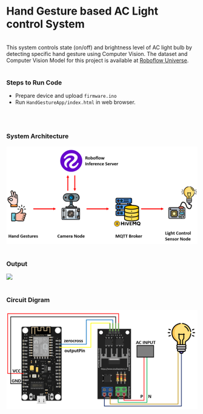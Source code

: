# Hand Gesture based AC Light control System
<br>
This system controls state (on/off) and brightness level of AC light bulb by detecting specific hand gesture using Computer Vision. The dataset and Computer Vision Model for this project is available at <a href="https://universe.roboflow.com/tim-4ijf0/hand-gestures-cjowr">Roboflow Universe</a>.
<br></br>
<h3>Steps to Run Code</h3>
<ul>
  <li>Prepare device and upload <code>firmware.ino</code></li>
  <li>Run <code>HandGestureApp/index.html</code> in web browser.</li>
</ul><br><br>
<h3>System Architecture</h3>
<img src="https://github.com/tim3in/cv-handgesture-lightcontrol/blob/main/system.png" width="600px"><br><br>

<h3>Output</h3>
<img src="https://github.com/tim3in/cv-handgesture-lightcontrol/blob/main/output_gif.gif" width="800px"><br><br>

<h3>Circuit Digram</h3>
<img src="https://github.com/tim3in/cv-handgesture-lightcontrol/blob/main/circuit_dimmer_3v.png" width="600px"><br><br>
